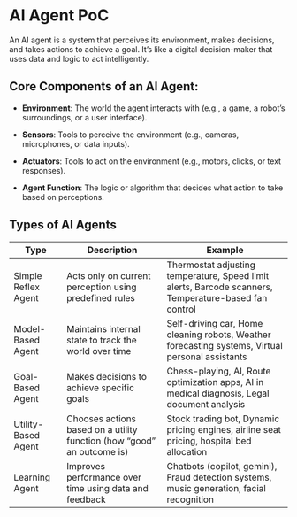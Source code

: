# AI Agent PoC

An AI agent is a system that perceives its environment, makes decisions, and takes actions to achieve a goal. It’s like a digital decision-maker that uses data and logic to act intelligently.

## Core Components of an AI Agent:
- **Environment**: The world the agent interacts with (e.g., a game, a robot’s surroundings, or a user interface).

- **Sensors**: Tools to perceive the environment (e.g., cameras, microphones, or data inputs).

- **Actuators**: Tools to act on the environment (e.g., motors, clicks, or text responses).

- **Agent Function**: The logic or algorithm that decides what action to take based on perceptions.

## Types of AI Agents

| **Type**               | **Description**                                                             | **Example**                      |
|------------------------|------------------------------------------------------------------------------|----------------------------------|
| Simple Reflex Agent    | Acts only on current perception using predefined rules                      | Thermostat adjusting temperature, Speed limit alerts, Barcode scanners, Temperature-based fan control |
| Model-Based Agent      | Maintains internal state to track the world over time                       | Self-driving car, Home cleaning robots, Weather forecasting systems, Virtual personal assistants                 |
| Goal-Based Agent       | Makes decisions to achieve specific goals                                   | Chess-playing,  AI, Route optimization apps, AI in medical diagnosis, Legal document analysis                 |
| Utility-Based Agent    | Chooses actions based on a utility function (how “good” an outcome is)      | Stock trading bot, Dynamic pricing engines, airline seat pricing, hospital bed allocation                |
| Learning Agent         | Improves performance over time using data and feedback                      | Chatbots (copilot, gemini), Fraud detection systems, music generation, facial recognition                |

